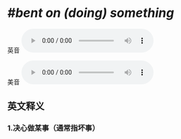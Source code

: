 # ***\#bent on (doing) something*** 
英音
<audio src="./media/bent on doing something1_AAC.aac" controls="controls"></audio>

美音
<audio src="./media/bent on (doing) something2.aac" controls="controls"></audio>



  

英文释义
---
### 1.**决心做某事（通常指坏事）**  


